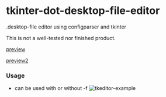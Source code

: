 # tkinter-dot-desktop-file-editor
.desktop-file editor using configparser and tkinter

This is not a well-tested nor finished product.


[preview](https://github.com/Skrimpton/tkinter-dot-desktop-file-editor/assets/64572787/ce69a84c-b0ff-4fa5-aba6-0e52bddc0417)


[preview2](https://github.com/Skrimpton/tkinter-dot-desktop-file-editor/assets/64572787/e926eb34-4fcc-4bbf-8619-3fd1dc3528d8)


### Usage
- can be used with or without -f
![tkeditor-example](https://github.com/Skrimpton/tkinter-dot-desktop-file-editor/assets/64572787/70e149e5-0210-4905-a023-251633455ed8)
